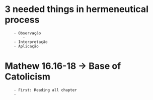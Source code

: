 # 3 needed things in hermeneutical process
````
    - Observação
        - 
    - Interpretação
    - Aplicação
````

# Mathew 16.16-18 -> Base of Catolicism
````
    - First: Reading all chapter
    - 
````
